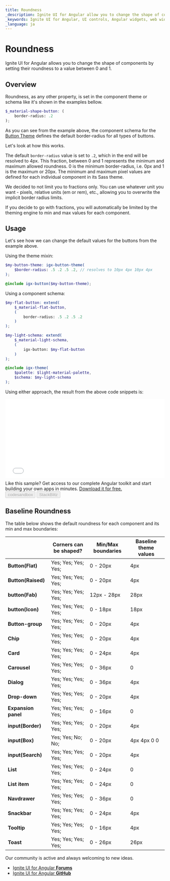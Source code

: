 ```yaml
---
title: Roundness
_description: Ignite UI for Angular allow you to change the shape of components by changing their border-radius.
_keywords: Ignite UI for Angular, UI controls, Angular widgets, web widgets, UI widgets, Angular, Native Angular Components Suite, Native Angular Controls, Native Angular Components Library 
_language: ja
---
```


# Roundness
<p class="highlight">Ignite UI for Angular allows you to change the shape of components by setting their roundness to a value between 0 and 1.</p>
<div class="divider"></div>

## Overview
Roundness, as any other property, is set in the component theme or schema like it's shown in the examples bellow.

```scss
$_material-shape-button: (
    border-radius: .2
);
```

As you can see from the example above, the component schema for the [Button Theme]({environment:sassApiUrl}/index.html#function-igx-button-theme) defines the default border-radius for all types of buttons.

Let's look at how this works. 

The default `border-radius` value is set to `.2`, which in the end will be resolved to 4px. This fraction, between 0 and 1 represents the minimum and maximum allowed roundness. 0 is the minimum border-radius, i.e. 0px and 1 is the maximum or 20px. The minimum and maximum pixel values are defined for each individual component in its Sass theme.

We decided to not limit you to fractions only. You can use whatever unit you want - pixels, relative units (em or rem), etc., allowing you to overwrite the implicit border radius limits.

If you decide to go with fractions, you will automatically be limited by the theming engine to min and max values for each component.

## Usage 
Let's see how we can change the default values for the buttons from the example above.

Using the theme mixin:
```scss
$my-button-theme: igx-button-theme(
    $border-radius: .5 .2 .5 .2, // resolves to 10px 4px 10px 4px
);

@include igx-button($my-button-theme);
```

Using a component schema:
```scss
$my-flat-button: extend(
    $_material-flat-button,
    (
        border-radius: .5 .2 .5 .2
    )
);

$my-light-schema: extend(
    $_material-light-schema, 
    (
        igx-button: $my-flat-button
    )
);

@include igx-theme(
    $palette: $light-material-palette,
    $schema: $my-light-schema
);
```

Using either approach, the result from the above code snippets is:

<div class="sample-container loading" style="height: 250px">
    <iframe id="buttons-roundness-sample-iframe" frameborder="0" seamless="" width="100%" height="100%" src="{environment:demosBaseUrl}/data-entries/buttons-roundness-sample" onload="onSampleIframeContentLoaded(this);"></iframe>
</div>
<p style="margin: 0;padding-top: 0.5rem">Like this sample? Get access to our complete Angular toolkit and start building your own apps in minutes. <a class="no-external-icon mchNoDecorate trackCTA" target="_blank" href="https://www.infragistics.com/products/ignite-ui-angular/download" data-xd-ga-action="Download" data-xd-ga-label="Ignite UI for Angular">Download it for free.</a></p>
<div>
<button data-localize="codesandbox" disabled class="codesandbox-btn" data-iframe-id="buttons-roundness-sample-iframe" data-demos-base-url="{environment:demosBaseUrl}">codesandbox</button>
<button data-localize="stackblitz" disabled class="stackblitz-btn" data-iframe-id="buttons-roundness-sample-iframe" data-demos-base-url="{environment:demosBaseUrl}">StackBlitz</button>
</div>
<div class="divider--half"></div>

## Baseline Roundness
The table below shows the default roundness for each component and its min and max boundaries:

|                     | **Corners can be shaped?** | **Min/Max boundaries** | **Baseline theme values** |
|---------------------|----------------------------|------------------------|---------------------------|
| **Button(Flat)**    | Yes; Yes; Yes; Yes;        | 0 - 20px               | 4px                       |
| **Button(Raised)**  | Yes; Yes; Yes; Yes;        | 0 - 20px               | 4px                       |
| **button(Fab)**     | Yes; Yes; Yes; Yes;        | 12px - 28px            | 28px                      |
| **button(Icon)**    | Yes; Yes; Yes; Yes;        | 0 - 18px               | 18px                      |
| **Button-group**    | Yes; Yes; Yes; Yes;        | 0 - 20px               | 4px                       |
| **Chip**            | Yes; Yes; Yes; Yes;        | 0 - 20px               | 4px                       |
| **Card**            | Yes; Yes; Yes; Yes;        | 0 - 24px               | 4px                       |
| **Carousel**        | Yes; Yes; Yes; Yes;        | 0 - 36px               | 0                         |
| **Dialog**          | Yes; Yes; Yes; Yes;        | 0 - 36px               | 4px                       |
| **Drop-down**       | Yes; Yes; Yes; Yes;        | 0 - 20px               | 4px                       |
| **Expansion panel** | Yes; Yes; Yes; Yes;        | 0 - 16px               | 0                         |
| **input(Border)**   | Yes; Yes; Yes; Yes;        | 0 - 20px               | 4px                       |
| **input(Box)**      | Yes; Yes; No; No;          | 0 - 20px               | 4px 4px 0 0               |
| **input(Search)**   | Yes; Yes; Yes; Yes;        | 0 - 20px               | 4px                       |
| **List**            | Yes; Yes; Yes; Yes;        | 0 - 24px               | 0                         |
| **List item**       | Yes; Yes; Yes; Yes;        | 0 - 24px               | 0                         |
| **Navdrawer**       | Yes; Yes; Yes; Yes;        | 0 - 36px               | 0                         |
| **Snackbar**        | Yes; Yes; Yes; Yes;        | 0 - 24px               | 4px                       |
| **Tooltip**         | Yes; Yes; Yes; Yes;        | 0 - 16px               | 4px                       |
| **Toast**           | Yes; Yes; Yes; Yes;        | 0 - 26px               | 26px                      |


<div class="divider--half"></div>
Our community is active and always welcoming to new ideas.

* [Ignite UI for Angular **Forums**](https://www.infragistics.com/community/forums/f/ignite-ui-for-angular)
* [Ignite UI for Angular **GitHub**](https://github.com/IgniteUI/igniteui-angular)
